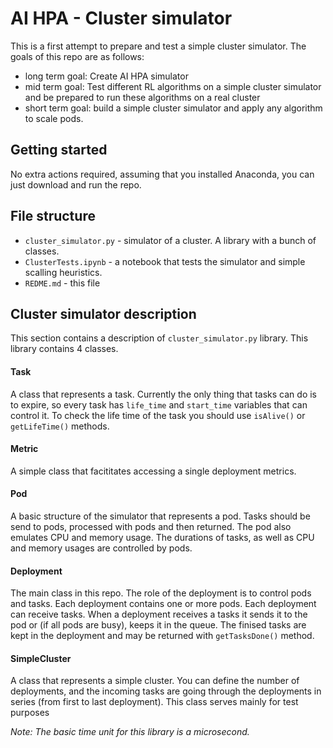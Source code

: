 # AI HPA - Cluster simulator

This is a first attempt to prepare and test a simple cluster simulator. The goals of this repo are as follows:
- long term goal: Create AI HPA simulator
- mid term goal: Test different RL algorithms on a simple  cluster simulator and be prepared to run these algorithms on a real cluster
- short term goal: build a simple cluster simulator and apply any algorithm to scale pods.

## Getting started
No extra actions required, assuming that you installed Anaconda, you can just download and run the repo.

## File structure
- `cluster_simulator.py` - simulator of a cluster. A library with a bunch of classes.
- `ClusterTests.ipynb` - a notebook that tests the simulator and simple scalling heuristics.
- `REDME.md` - this file

## Cluster simulator description
This section contains a description of `cluster_simulator.py` library. This library contains 4 classes.

#### Task
A class that represents a task. Currently the only thing that tasks can do is to expire, so every task has `life_time` and `start_time` variables that can control it. To check the life time of the task you should use `isAlive()` or `getLifeTime()` methods.

#### Metric
A simple class that facititates accessing a single deployment metrics.

#### Pod 
A basic structure of the simulator that represents a pod. Tasks should be send to pods, processed with pods and then returned. The pod also emulates CPU and memory usage. The durations of tasks, as well as CPU and memory usages are controlled by pods.

#### Deployment
The main class in this repo. The role of the deployment is to control pods and tasks. Each deployment contains one or more pods. Each deployment can receive tasks. When a deployment receives a tasks it sends it to the pod or (if all pods are busy), keeps it in the queue. The finised tasks are kept in the deployment and may be returned with `getTasksDone()` method.

#### SimpleCluster
A class that represents a simple cluster. You can define the number of deployments, and the incoming tasks are going through the deployments in series (from first to last deployment). This class serves mainly for test purposes

*Note: The basic time unit for this library is a microsecond.*
